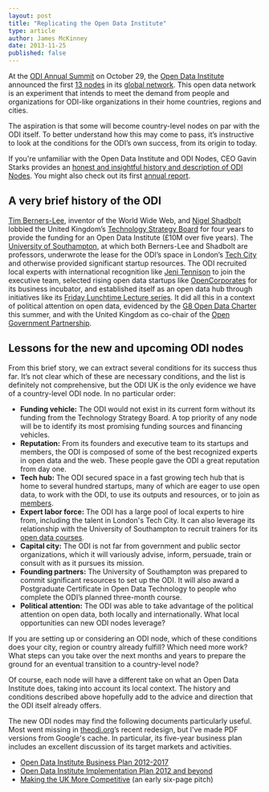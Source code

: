 ```yaml
---
layout: post
title: "Replicating the Open Data Institute"
type: article
author: James McKinney
date: 2013-11-25
published: false
---
```

At the [ODI Annual Summit](http://summit.theodi.org/) on October 29, the [Open Data Institute](http://theodi.org/) announced the first [13 nodes](http://theodi.org/blog/odi-global-network-announced) in its [global network](http://theodi.org/blog/catalysing-open-data-culture-everyone-odi-nodes). This open data network is an experiment that intends to meet the demand from people and organizations for ODI-like organizations in their home countries, regions and cities.

The aspiration is that some will become country-level nodes on par with the ODI itself. To better understand how this may come to pass, it’s instructive to look at the conditions for the ODI’s own success, from its origin to today.

If you're unfamiliar with the Open Data Institute and ODI Nodes, CEO Gavin Starks provides an [honest and insightful history and description of ODI Nodes](http://theodi.org/blog/node-knowledge-november-2013). You might also check out its first [annual report](http://theodi.org/odis-first-year-annual-report).

## A very brief history of the ODI

[Tim Berners-Lee](https://twitter.com/timberners_lee), inventor of the World Wide Web, and [Nigel Shadbolt](https://twitter.com/Nigel_Shadbolt) lobbied the United Kingdom’s [Technology Strategy Board](https://www.innovateuk.org/) for four years to provide the funding for an Open Data Institute (£10M over five years). The [University of Southampton](http://www.southampton.ac.uk/), at which both Berners-Lee and Shadbolt are professors, underwrote the lease for the ODI’s space in London’s [Tech City](http://techcity.io/) and otherwise provided significant startup resources. The ODI recruited local experts with international recognition like [Jeni Tennison](http://theodi.org/team/jeni-tennison) to join the executive team, selected rising open data startups like [OpenCorporates](http://opencorporates.com/) for its business incubator, and established itself as an open data hub through initiatives like its [Friday Lunchtime Lecture series](http://theodi.org/lunchtime-lectures). It did all this in a context of political attention on open data, evidenced by the [G8 Open Data Charter](https://www.gov.uk/government/publications/open-data-charter/g8-open-data-charter-and-technical-annex) this summer, and with the United Kingdom as co-chair of the [Open Government Partnership](http://www.opengovpartnership.org/).

## Lessons for the new and upcoming ODI nodes

From this brief story, we can extract several conditions for its success thus far. It’s not clear which of these are necessary conditions, and the list is definitely not comprehensive, but the ODI UK is the only evidence we have of a country-level ODI node. In no particular order:

* **Funding vehicle:** The ODI would not exist in its current form without its funding from the Technology Strategy Board. A top priority of any node will be to identify its most promising funding sources and financing vehicles.
* **Reputation:** From its founders and executive team to its startups and members, the ODI is composed of some of the best recognized experts in open data and the web. These people gave the ODI a great reputation from day one.
* **Tech hub:** The ODI secured space in a fast growing tech hub that is home to several hundred startups, many of which are eager to use open data, to work with the ODI, to use its outputs and resources, or to join as [members](http://directory.theodi.org/members).
* **Expert labor force:** The ODI has a large pool of local experts to hire from, including the talent in London's Tech City. It can also leverage its relationship with the University of Southampton to recruit trainers for its [open data courses](http://theodi.org/courses).
* **Capital city:** The ODI is not far from government and public sector organizations, which it will variously advise, inform, persuade, train or consult with as it pursues its mission.
* **Founding partners:** The University of Southampton was prepared to commit significant resources to set up the ODI. It will also award a Postgraduate Certificate in Open Data Technology to people who complete the ODI’s planned three-month course.
* **Political attention:** The ODI was able to take advantage of the political attention on open data, both locally and internationally. What local opportunities can new ODI nodes leverage?

If you are setting up or considering an ODI node, which of these conditions does your city, region or country already fulfill? Which need more work? What steps can you take over the next months and years to prepare the ground for an eventual transition to a country-level node?

Of course, each node will have a different take on what an Open Data Institute does, taking into account its local context. The history and conditions described above hopefully add to the advice and direction that the ODI itself already offers.

The new ODI nodes may find the following documents particularly useful. Most went missing in [theodi.org](http://theodi.org/)’s recent redesign, but I've made PDF versions from Google's cache. In particular, its five-year business plan includes an excellent discussion of its target markets and activities.

* [Open Data Institute Business Plan 2012-2017](http://public.opennorth.ca.s3.amazonaws.com/blog/Business%20Plan%202012-2017%20Table%20of%20Contents.pdf)
* [Open Data Institute Implementation Plan 2012 and beyond](https://www.innovateuk.org/documents/1524978/1814792/Open+Data+Institute+Implementation+Plan+2012+and+beyond/77800d79-a498-4495-a169-55595c235e14)
* [Making the UK More Competitive](http://public.opennorth.ca.s3.amazonaws.com/blog/Making%20The%20UK%20More%20Competitive%20The%20Open%20Data%20Institute.pdf) (an early six-page pitch)
